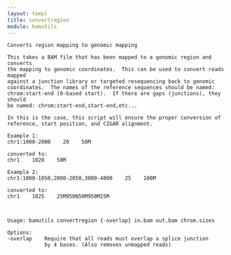 ```yaml
---
layout: templ
title: convertregion
module: bamutils
---
```

    
    Converts region mapping to genomic mapping
    
    This takes a BAM file that has been mapped to a genomic region and converts
    the mapping to genomic coordinates.  This can be used to convert reads mapped
    against a junction library or targeted resequencing back to genomic
    coordinates.  The names of the reference sequences should be named:
    chrom:start-end (0-based start).  If there are gaps (junctions), they should
    be named: chrom:start-end,start-end,etc...
    
    In this is the case, this script will ensure the proper conversion of
    reference, start position, and CIGAR alignment.
    
    Example 1:
    chr1:1000-2000    20    50M
    
    converted to:
    chr1    1020    50M
    
    Example 2:
    chr1:1000-1050,2000-2050,3000-4000    25    100M
    
    converted to:
    chr1    1025    25M950N50M950M25M
    
    
    
    Usage: bamutils convertregion {-overlap} in.bam out.bam chrom.sizes
    
    Options:
    -overlap    Require that all reads must overlap a splice junction
                by 4 bases. (Also removes unmapped reads)
    
    
